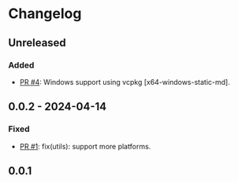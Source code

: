 # Changelog

## Unreleased

### Added

* [PR #4](https://github.com/MaxXSoft/fst-tools/pull/4): Windows support using vcpkg [x64-windows-static-md].

## 0.0.2 - 2024-04-14

### Fixed

* [PR #1](https://github.com/MaxXSoft/fst-tools/pull/1): fix(utils): support more platforms.

## 0.0.1

